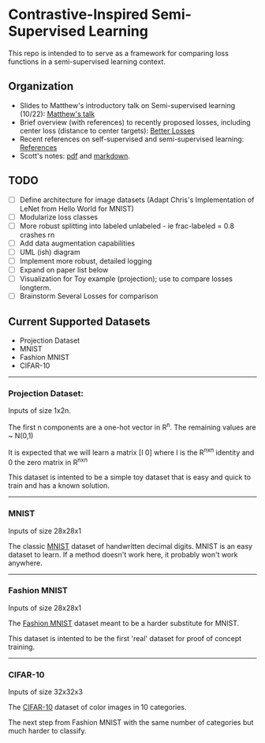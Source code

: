 # Contrastive-Inspired Semi-Supervised Learning

This repo is intended to to serve as a framework for comparing loss functions in a semi-supervised learning context. 

## Organization

- Slides to Matthew's introductory talk on Semi-supervised learning (10/22): [Matthew's talk](https://github.com/oberman-lab/contrastive/blob/master/Research/Matthew's%20Presentation%20SSL%20-%202020-10-12.pdf)
- Brief overview (with references) to recently proposed losses, including center loss (distance to center targets): [Better Losses](https://github.com/oberman-lab/contrastive/blob/master/Research/Better%20Losses.md)
- Recent references on self-supervised and semi-supervised learning: [References](https://github.com/oberman-lab/contrastive/blob/master/Research/References.md)
- Scott's notes: [pdf](https://github.com/oberman-lab/contrastive/blob/master/Research/notes_semi_sup.pdf.pdf) and [markdown](https://github.com/oberman-lab/contrastive/blob/master/Research/reasearch_scott.md).

## TODO
 - [ ] Define architecture for image datasets (Adapt Chris's Implementation of LeNet from Hello World for MNIST)
 - [ ] Modularize loss classes
 - [ ] More robust splitting into labeled unlabeled - ie frac-labeled = 0.8 crashes rn
 - [ ] Add data augmentation capabilities
 - [ ] UML (ish) diagram
 - [ ] Implement more robust, detailed logging
 - [ ] Expand on paper list below
 - [ ] Visualization for Toy example (projection); use to compare losses longterm.
 - [ ] Brainstorm Several Losses for comparison

## Current Supported Datasets
  - Projection Dataset
  - MNIST
  - Fashion MNIST
  - CIFAR-10
  
  --------------------------------------------------------------------------------
 ### Projection Dataset:
 Inputs of size 1x2n.
 
 The first n components are a one-hot vector in R<sup>n</sup>. The remaining values are ~ N(0,1)
 
 It is expected that we will learn a matrix [I 0] where I is the R<sup>nxn</sup> identity and 0 the zero matrix in R<sup>nxn</sup>
 
 This dataset is intented to be a simple toy dataset that is easy and quick to train and has a known solution. 
 
  --------------------------------------------------------------------------------
 ### MNIST
 Inputs of size 28x28x1
 
 The classic [MNIST](http://yann.lecun.com/exdb/mnist/) dataset of handwritten decimal digits. MNIST is an easy dataset to learn. If a method doesn't work here, it probably won't work anywhere.

 --------------------------------------------------------------------------------
 ### Fashion MNIST
 Inputs of size 28x28x1
 
 The [Fashion MNIST](https://github.com/zalandoresearch/fashion-mnist) dataset meant to be a harder substitute for MNIST.
 
 This dataset is intented to be the first 'real' dataset for proof of concept training. 


 --------------------------------------------------------------------------------
### CIFAR-10
Inputs of size 32x32x3

The [CIFAR-10](https://www.cs.toronto.edu/~kriz/cifar.html) dataset of color images in 10 categories. 

The next step from Fashion MNIST with the same number of categories but much harder to classify.
